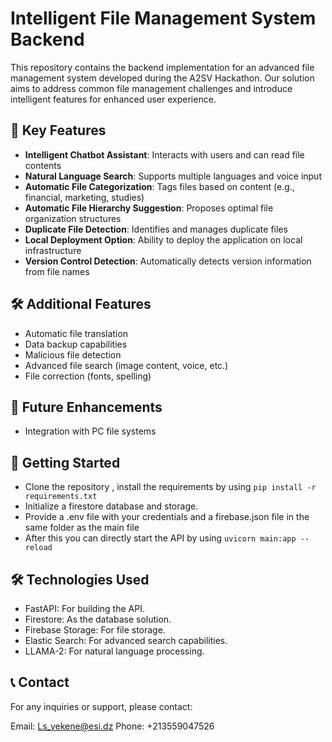 # Intelligent File Management System Backend

This repository contains the backend implementation for an advanced file management system developed during the A2SV Hackathon. Our solution aims to address common file management challenges and introduce intelligent features for enhanced user experience.

## 🚀 Key Features

- **Intelligent Chatbot Assistant**: Interacts with users and can read file contents
- **Natural Language Search**: Supports multiple languages and voice input
- **Automatic File Categorization**: Tags files based on content (e.g., financial, marketing, studies)
- **Automatic File Hierarchy Suggestion**: Proposes optimal file organization structures
- **Duplicate File Detection**: Identifies and manages duplicate files
- **Local Deployment Option**: Ability to deploy the application on local infrastructure
- **Version Control Detection**: Automatically detects version information from file names

## 🛠️ Additional Features

- Automatic file translation
- Data backup capabilities
- Malicious file detection
- Advanced file search (image content, voice, etc.)
- File correction (fonts, spelling)

## 🔮 Future Enhancements

- Integration with PC file systems

## 🚀 Getting Started

- Clone the repository , install the requirements by using `pip install -r requirements.txt`
- Initialize a firestore database and storage.
- Provide a .env file with your credentials and a firebase.json file in the same folder as the main file
- After this you can directly start the API by using `uvicorn main:app --reload`

## 🛠️ Technologies Used

- FastAPI: For building the API.
- Firestore: As the database solution.
- Firebase Storage: For file storage.
- Elastic Search: For advanced search capabilities.
- LLAMA-2: For natural language processing.

## 📞 Contact
For any inquiries or support, please contact:

Email: Ls_yekene@esi.dz
Phone: +213559047526
